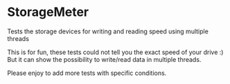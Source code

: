 # StorageMeter
Tests the storage devices for writing and reading speed using multiple threads

This is for fun, these tests could not tell you the exact speed of your drive :) But it can show the possibility to write/read data in multiple threads.

Please enjoy to add more tests with specific conditions.
